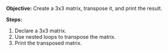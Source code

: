 **Objective:** Create a 3x3 matrix, transpose it, and print the result.

**Steps:**

1. Declare a 3x3 matrix.
2. Use nested loops to transpose the matrix.
3. Print the transposed matrix.